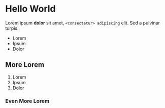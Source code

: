 # Hello World

Lorem ipsum **dolor** sit amet, `<consectetur> adipiscing` elit. Sed a pulvinar turpis.

* Lorem
* Ipsum
* Dolor

## More Lorem

1. Lorem
2. Ipsum
3. Dolor

### Even More Lorem
